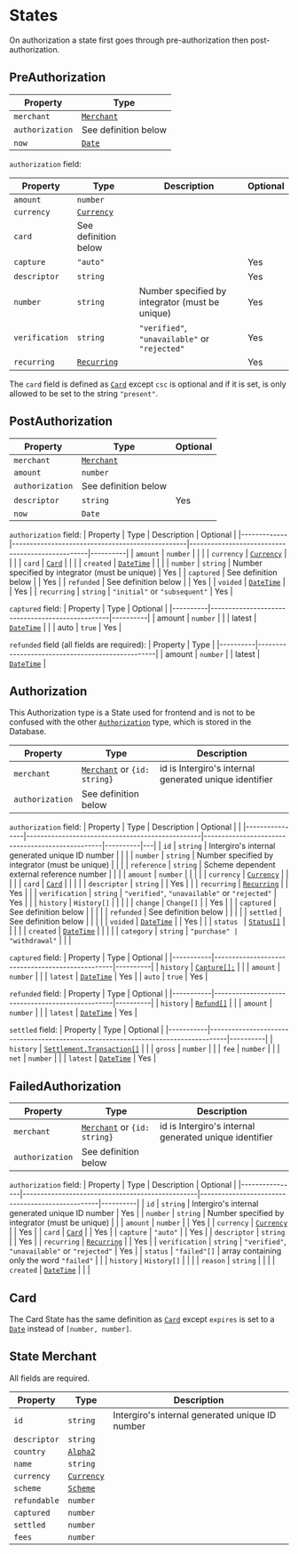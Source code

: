 # States 

On authorization a state first goes through pre-authorization then post-authorization.

## PreAuthorization 

| Property        | Type                                       |
|-----------------|--------------------------------------------|
| `merchant`      | [`Merchant`](./states.html#state-merchant) |
| `authorization` | See definition below                       |
| `now`           | [`Date`](../common/reference.html#date)    |


`authorization` field:

| Property       | Type                                            | Description                                     | Optional |
|----------------|-------------------------------------------------|-------------------------------------------------|----------|
| `amount`       | `number`                                        |                                                 |          |
| `currency`     | [`Currency`](../common/reference.html#currency) |                                                 |          |
| `card`         | See definition below                            |                                                 |          |
| `capture`      | `"auto"`                                        |                                                 | Yes      |
| `descriptor`   | `string`                                        |                                                 | Yes      |
| `number`       | `string`                                        | Number specified by integrator (must be unique) | Yes      |
| `verification` | `string`                                        | `"verified"`, `"unavailable"` or `"rejected"`   | Yes      |
| `recurring`    | [`Recurring`](./reference.html#recurring)       |                                                 | Yes      |

The `card` field is defined as [`Card`](../card-api/reference.html#card) except `csc` is optional and if it is set, is only allowed to be set to the string `"present"`.

## PostAuthorization

| Property        | Type                                       | Optional |
|-----------------|--------------------------------------------|----------|
| `merchant`      | [`Merchant`](./states.html#state-merchant) |          |
| `amount`        | `number`                                   |          |
| `authorization` | See definition below                       |          |
| `descriptor`    | `string`                                   | Yes      |
| `now`           | `Date`                                     |          |

`authorization` field:
| Property    | Type                                            | Description                                     | Optional |
|-------------|-------------------------------------------------|-------------------------------------------------|----------|
| `amount`    | `number`                                        |                                                 |          |
| `currency`  | [`Currency`](../common/reference.html#currency) |                                                 |          |
| `card`      | [`Card`](../card-api/reference.html#card)       |                                                 |          |
| `created`   | [`DateTime`](../common/reference.html#datetime) |                                                 |          |
| `number`    | `string`                                        | Number specified by integrator (must be unique) | Yes      |
| `captured`  | See definition below                            |                                                 | Yes      |
| `refunded`  | See definition below                            |                                                 | Yes      |
| `voided`    | [`DateTime`](../common/reference.html#datetime) |                                                 | Yes      |
| `recurring` | `string`                                        | `"initial"` or `"subsequent"`                   | Yes      |

`captured` field:
| Property | Type                                            | Optional |
|----------|-------------------------------------------------|----------|
| amount   | `number`                                        |          |
| latest   | [`DateTime`](../common/reference.html#datetime) |          |
| auto     | `true`                                          | Yes      |

`refunded` field (all fields are required):
| Property | Type                                            |
|----------|-------------------------------------------------|
| amount   | `number`                                        |
| latest   | [`DateTime`](../common/reference.html#datetime) |

## Authorization
This Authorization type is a State used for frontend and is not to be confused with the other [`Authorization`](./reference.html#authorization) type, which is stored in the Database.

| Property        | Type                                                         | Description                                            |
|-----------------|--------------------------------------------------------------|--------------------------------------------------------|
| `merchant`      | [`Merchant`](./states.html#state-merchant) or `{id: string}` | id is Intergiro's internal generated unique identifier |
| `authorization` | See definition below                                         |                                                        |

`authorization` field:
| Property       | Type                                            | Description                                     | Optional |   |
|----------------|-------------------------------------------------|-------------------------------------------------|----------|---|
| `id`           | `string`                                        | Intergiro's internal generated unique ID number |          |   |
| `number`       | `string`                                        | Number specified by integrator (must be unique) |          |   |
| `reference`    | `string`                                        | Scheme dependent external reference number      |          |   |
| `amount`       | `number`                                        |                                                 |          |   |
| `currency`     | [`Currency`](../common/reference.html#currency) |                                                 |          |   |
| `card`         | [`Card`](../card-api/reference.html#card)       |                                                 |          |   |
| `descriptor`   | `string`                                        |                                                 | Yes      |   |
| `recurring`    | [`Recurring`](./reference.html#recurring)       |                                                 | Yes      |   |
| `verification` | `string`                                        | `"verified"`, `"unavailable"` or `"rejected"`   | Yes      |   |
| `history`      | `History[]`                                     |                                                 |          |   |
| `change`       | `Change[]`                                      |                                                 | Yes      |   |
| `captured`     | See definition below                            |                                                 |          |   |
| `refunded`     | See definition below                            |                                                 |          |   |
| `settled`      | See definition below                            |                                                 |          |   |
| `voided`       | [`DateTime`](../common/reference.html#datetime) |                                                 | Yes      |   |
| `status `      | [`Status[]`](./reference.html#status)           |                                                 |          |   |
| `created`      | [`DateTime`](../common/reference.html#datetime) |                                                 |          |   |
| `category`     | `string`                                        | `"purchase" | "withdrawal"`                     |          |   |


`captured` field:
| Property  | Type                                            | Optional |
|-----------|-------------------------------------------------|----------|
| `history` | [`Capture[];`](./reference.html#capture)        |          |
| `amount`  | `number`                                        |          |
| `latest`  | [`DateTime`](../common/reference.html#datetime) | Yes      |
| `auto`    | `true`                                          | Yes      |

`refunded` field:
| Property  | Type                                            | Optional |
|-----------|-------------------------------------------------|----------|
| `history` | [`Refund[]`](./reference.html#refund)           |          |
| `amount`  | `number`                                        |          |
| `latest`  | [`DateTime`](../common/reference.html#datetime) | Yes      |


`settled` field:
| Property  | Type                                                                              | Optional |
|-----------|-----------------------------------------------------------------------------------|----------|
| `history` | [`Settlement.Transaction[]`](../settlement/reference.html#settlement-transaction) |          |
| `gross`   | `number`                                                                          |          |
| `fee`     | `number`                                                                          |          |
| `net`     | `number`                                                                          |          |
| `latest`  | [`DateTime`](../common/reference.html#datetime)                                   | Yes      |

## FailedAuthorization

| Property        | Type                                                         | Description                                            |
|-----------------|--------------------------------------------------------------|--------------------------------------------------------|
| `merchant`      | [`Merchant`](./states.html#state-merchant) or `{id: string}` | id is Intergiro's internal generated unique identifier |
| `authorization` | See definition below                                         |                                                        |

`authorization` field: 
| Property       | Type                                            | Description                                     | Optional |
|----------------|-------------------------------------------------|-------------------------------------------------|----------|
| `id`           | `string`                                        | Intergiro's internal generated unique ID number | Yes      |
| `number`       | `string`                                        | Number specified by integrator (must be unique) |          |
| `amount`       | `number`                                        |                                                 | Yes      |
| `currency`     | [`Currency`](../common/reference.html#currency) |                                                 | Yes      |
| `card`         | [`Card`](../card-api/reference.html#card)       |                                                 | Yes      |
| `capture`      | `"auto"`                                        |                                                 | Yes      |
| `descriptor`   | `string`                                        |                                                 | Yes      |
| `recurring`    | [`Recurring`](./reference.html#recurring)       |                                                 | Yes      |
| `verification` | `string`                                        | `"verified"`, `"unavailable"` or `"rejected"`   | Yes      |
| `status`       | `"failed"[]`                                    | array containing only the word `"failed"`       |          |
| `history`      | `History[]`                                     |                                                 |          |
| `reason`       | `string`                                        |                                                 |          |
| `created`      | [`DateTime`](../common/reference.html#datetime) |                                                 |          |

## Card
The Card State has the same definition as [`Card`](../card-api/reference.html#card) except `expires` is set to a [`Date`](../common/reference.html#date) instead of `[number, number]`.

## State Merchant 
All fields are required.

| Property     | Type                                            | Description                                     |
|--------------|-------------------------------------------------|-------------------------------------------------|
| `id`         | `string`                                        | Intergiro's internal generated unique ID number |
| `descriptor` | `string`                                        |                                                 |
| `country`    | [`Alpha2`](../common/reference.html#alpha2)     |                                                 |
| `name`       | `string`                                        |                                                 |
| `currency`   | [`Currency`](../common/reference.html#currency) |                                                 |
| `scheme`     | [`Scheme`](../common/reference.html#scheme)     |                                                 |
| `refundable` | `number`                                        |                                                 |
| `captured`   | `number`                                        |                                                 |
| `settled`    | `number`                                        |                                                 |
| `fees`       | `number`                                        |                                                 |